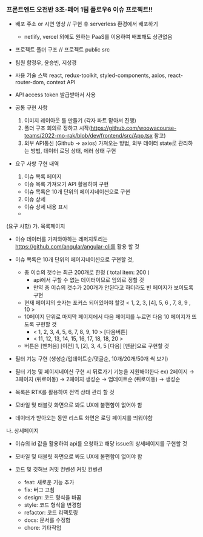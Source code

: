 <h3>프론트엔드 오전반 3조-페어 1팀 플로우6 이슈 프로젝트!!</h3>
  
- 배포 주소 or 시연 영상
  // 구현 후 serverless 환경에서 배포하기
  - netlify, vercel 외에도 원하는 PaaS를 이용하여 배포해도 상관없음
  
- 프로젝트 폴더 구조
  // 프로젝트 
  public
  src
  
- 팀원
  함정우, 윤승빈, 지성경
  
- 사용 기술 스택
  react, redux-toolkit, styled-components, axios, react-router-dom, context API
  
- API
  access token 발급받아서 사용
  
- 공통 구현 사항
  1) 이미지 레이아웃 틀 만들기 (각자 파트 맡아서 진행)
  2) 폴더 구조 회의로 정하고 시작(https://github.com/woowacourse-teams/2022-mo-rak/blob/dev/frontend/src/App.tsx 참고)
  3) 외부 API통신 (Github -> axios) 가져오는 방법, 외부 데이터 state로 관리하는 방법, 데이터 로딩 상태, 에러 상태 구현
  
- 요구 사항 구현 내역
  1) 이슈 목록 페이지
    - 이슈 목록 가져오기 API 활용하여 구현
    - 이슈 목록은 10개 단위의 페이지네이션으로 구현
  2) 이슈 상세 
    - 이슈 상세 내용 표시
    -

(요구 사항)
가. 목록페이지

- 이슈 데이터를 가져와야하는 레퍼지토리는 https://github.com/angular/angular-cli를 활용 할 것
- 이슈 목록은 10개 단위의 페이지네이션으로 구현할 것,

  - 총 이슈의 갯수는 최근 200개로 한정 ( total item: 200 )
    - api에서 구할 수 없는 데이터이므로 임의로 정할 것
    - 만약 총 이슈의 갯수가 200개가 안된다고 하더라도 빈 페이지가 보이도록 구현
  - 현재 페이지의 숫자는 포커스 되어있어야 할것 < 1, 2, 3, [4], 5, 6 , 7, 8, 9 , 10 >
  - 10페이지 단위로 마지막 페이지에서 다음 페이지를 누르면 다음 10 페이지가 뜨도록 구현할 것
    - < 1, 2, 3, 4, 5, 6, 7, 8, 9, 10 > [다음버튼]
    - < 11, 12, 13, 14, 15, 16, 17, 18, 18, 20 >
  - 버튼은 [맨처음] [이전] 1, [2], 3, 4, 5 [다음] [맨끝]으로 구현할 것

- 필터 기능 구현 (생성순/업데이트순/댓글순, 10개/20개/50개 씩 보기)
- 필터 기능 및 페이지네이션 구현 시 뒤로가기 기능을 지원해야한다
  ex) 2페이지 → 3페이지 (뒤로이동) → 2페이지
  생성순 → 업데이트순 (뒤로이동) → 생성순
- 목록은 RTK를 활용하여 전역 상태 관리 할 것
- 모바일 및 태블릿 화면으로 봐도 UX에 불편함이 없어야 함
- 데이터가 받아오는 동안 리스트 화면은 로딩 페이지를 띄워야함

나. 상세페이지

- 이슈의 id 값을 활용하여 api를 요청하고 해당 issue의 상세페이지를 구현할 것
- 모바일 및 태블릿 화면으로 봐도 UX에 불편함이 없어야 함

- 코드 및 깃허브 커밋 컨벤션
  커밋 컨벤션
  - feat: 새로운 기능 추가
  - fix: 버그 고침
  - design: 코드 형식을 바꿈
  - style: 코드 형식을 변경함
  - refactor: 코드 리팩토링
  - docs: 문서를 수정함
  - chore: 기타작업
